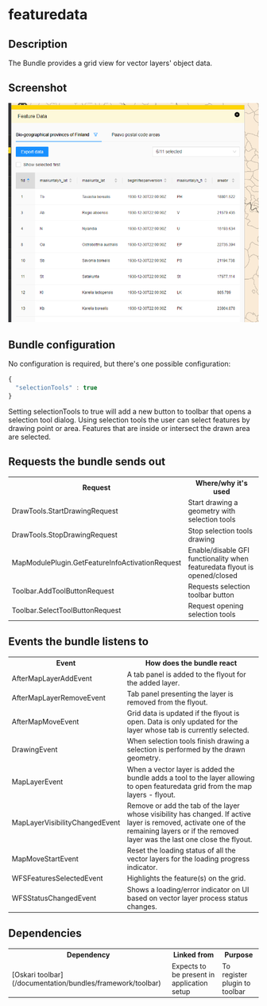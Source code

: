 # featuredata

## Description

The Bundle provides a grid view for vector layers' object data.

## Screenshot

![screenshot](featuredata.png)

## Bundle configuration

No configuration is required, but there's one possible configuration:

```javascript
{
  "selectionTools" : true
}
```

Setting selectionTools to true will add a new button to toolbar that opens a selection tool dialog. Using selection tools the user can select features by drawing point or area. Features that are inside or intersect the drawn area are selected.

## Requests the bundle sends out

<table class="table">
  <tr>
    <th>Request</th><th> Where/why it's used</th>
  </tr>


  <tr>
    <td>DrawTools.StartDrawingRequest</td><td> Start drawing a geometry with selection tools</td>
  </tr>
  <tr>
    <td>DrawTools.StopDrawingRequest</td><td> Stop selection tools drawing</td>
  </tr>
  <tr>
    <td>MapModulePlugin.GetFeatureInfoActivationRequest</td><td> Enable/disable GFI functionality when featuredata flyout is opened/closed</td>
  </tr>
  <tr>
    <td>Toolbar.AddToolButtonRequest</td><td> Requests selection toolbar button</td>
  </tr>
  <tr>
    <td>Toolbar.SelectToolButtonRequest</td><td> Request opening selection tools</td>
  </tr>

</table>

## Events the bundle listens to

<table class="table">
<tr>
  <th> Event </th><th> How does the bundle react</th>
</tr>
<tr>
  <td> AfterMapLayerAddEvent </td><td> A tab panel is added to the flyout for the added layer.</td>
</tr>
<tr>
  <td> AfterMapLayerRemoveEvent </td><td> Tab panel presenting the layer is removed from the flyout.</td>
</tr>
<tr>
  <td> AfterMapMoveEvent </td><td> Grid data is updated if the flyout is open. Data is only updated for the layer whose tab is currently selected.</td>
</tr>
<tr>
  <td> DrawingEvent </td><td> When selection tools finish drawing a selection is performed by the drawn geometry.</td>
</tr>
<tr>
  <td> MapLayerEvent </td><td> When a vector layer is added the bundle adds a tool to the layer allowing to open featuredata grid from the map layers - flyout.</td>
</tr>
<tr>
  <td> MapLayerVisibilityChangedEvent </td><td> Remove or add the tab of the layer whose visibility has changed. If active layer is removed, activate one of the remaining layers or if the removed layer was the last one close the flyout.</td>
</tr>
<tr>
  <td> MapMoveStartEvent </td><td>Reset the loading status of all the vector layers for the loading progress indicator.</td>
</tr>
<tr>
  <td> WFSFeaturesSelectedEvent </td><td> Highlights the feature(s) on the grid.</td>
</tr>
<tr>
  <td> WFSStatusChangedEvent </td><td> Shows a loading/error indicator on UI based on vector layer process status changes.</td>
</tr>
</table>

## Dependencies

<table class="table">
  <tr>
    <th> Dependency </th><th> Linked from </th><th> Purpose</th>
  </tr>
  <tr>
    <td> [Oskari toolbar](/documentation/bundles/framework/toolbar) </td>
    <td> Expects to be present in application setup </td>
    <td> To register plugin to toolbar</td>
  </tr>
</table>
